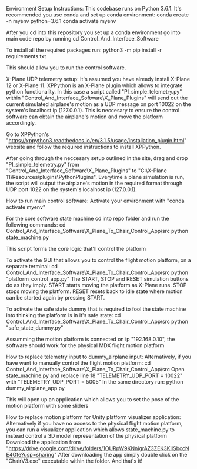 Environment Setup Instructions:
This codebase runs on Python 3.6.1. It's recommended you use conda and set up conda environment:
conda create -n myenv python=3.6.1
conda activate myenv

After you cd into this repository you set up a conda environment go into main code repo by running
cd Control_And_Interface_Software

To install all the required packages run:
python3 -m pip install -r requirements.txt

This should allow you to run the control software.

X-Plane UDP telemetry setup:
It's assumed you have already install X-Plane 12 or X-Plane 11. XPPython is an X-Plane plugin which allows to integrate python functionality. In this case a script called "PI_simple_telemetry.py" within "Control_And_Interface_Software\X_Plane_Plugins"
will send out the current simulated airplane's motion as a UDP message on port 10022 on the system's localhost ip (127.0.0.1). This is neccesary to ensure the control software can obtain the airplane's motion and move the platform accordingly.

Go to XPPython's "https://xppython3.readthedocs.io/en/3.1.5/usage/installation_plugin.html" website and follow the required instructions to install XPPython.

After going through the neccesary setup outlined in the site, drag and drop "PI_simple_telemetry.py" from "Control_And_Interface_Software\X_Plane_Plugins" to "C:\X-Plane 11\Resources\plugins\PythonPlugins". Everytime a plane simulation 
is run, the script will output the airplane's motion in the required format through UDP port 1022 on the system's localhost ip (127.0.0.1).

How to run main control software:
  Activate your environment with "conda activate myenv"
  
  For the core software state machine cd into repo folder and run the following commands:
    cd Control_And_Interface_Software\X_Plane_To_Chair_Control_App\src
    python state_machine.py

  This script forms the core logic that'll control the platform

  To activate the GUI that allows you to control the flight motion platform, on a separate terminal:
    cd Control_And_Interface_Software\X_Plane_To_Chair_Control_App\src
    python "platform_control_app.py"
  The START, STOP and RESET simulation buttons do as they imply. START starts moving the platform as X-Plane runs. STOP stops moving the platform. RESET resets back to idle state where motion can be started again by pressing START.

  To activate the safe state dummy that is required to fool the state machine into thinking the platform is in it's safe state:
    cd Control_And_Interface_Software\X_Plane_To_Chair_Control_App\src
    python "safe_state_dummy.py"

  Assumming the motion platform is connected on ip "192.168.0.10", the software should work for the physical MDX flight motion platform
  
How to replace telemetry input to dummy_airplane input:
  Alternatively, if you have want to manually control the flight motion platform:
    cd Control_And_Interface_Software\X_Plane_To_Chair_Control_App\src
    Open state_machine.py and replace line 18 "TELEMETRY_UDP_PORT = 10022" with "TELEMETRY_UDP_PORT = 5005"
    In the same directory run:
    python dummy_airplane_app.py

  This will open up an application which allows you to set the pose of the motion platform with some sliders

How to replace motion platform for Unity platform visualizer application:
  Alternatively if you have no access to the physical flight motion platform, you can run a visualizer application which allows state_machine.py to instead control a 3D model representation of the physical platform
  Download the application from "https://drive.google.com/drive/folders/1OURpW9KNnigrAZ3ZEK3KIlSbccNE4Gfe?usp=sharing"
  After downloading the app simply double click on the "ChairV3.exe" executable within the folder. And that's it!
